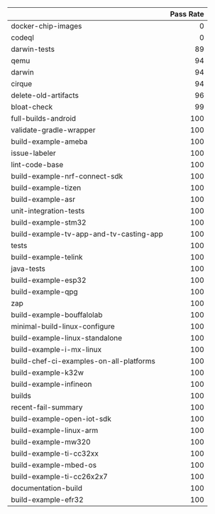 |                                         |   Pass Rate |
|:----------------------------------------|------------:|
| docker-chip-images                      |           0 |
| codeql                                  |           0 |
| darwin-tests                            |          89 |
| qemu                                    |          94 |
| darwin                                  |          94 |
| cirque                                  |          94 |
| delete-old-artifacts                    |          96 |
| bloat-check                             |          99 |
| full-builds-android                     |         100 |
| validate-gradle-wrapper                 |         100 |
| build-example-ameba                     |         100 |
| issue-labeler                           |         100 |
| lint-code-base                          |         100 |
| build-example-nrf-connect-sdk           |         100 |
| build-example-tizen                     |         100 |
| build-example-asr                       |         100 |
| unit-integration-tests                  |         100 |
| build-example-stm32                     |         100 |
| build-example-tv-app-and-tv-casting-app |         100 |
| tests                                   |         100 |
| build-example-telink                    |         100 |
| java-tests                              |         100 |
| build-example-esp32                     |         100 |
| build-example-qpg                       |         100 |
| zap                                     |         100 |
| build-example-bouffalolab               |         100 |
| minimal-build-linux-configure           |         100 |
| build-example-linux-standalone          |         100 |
| build-example-i-mx-linux                |         100 |
| build-chef-ci-examples-on-all-platforms |         100 |
| build-example-k32w                      |         100 |
| build-example-infineon                  |         100 |
| builds                                  |         100 |
| recent-fail-summary                     |         100 |
| build-example-open-iot-sdk              |         100 |
| build-example-linux-arm                 |         100 |
| build-example-mw320                     |         100 |
| build-example-ti-cc32xx                 |         100 |
| build-example-mbed-os                   |         100 |
| build-example-ti-cc26x2x7               |         100 |
| documentation-build                     |         100 |
| build-example-efr32                     |         100 |